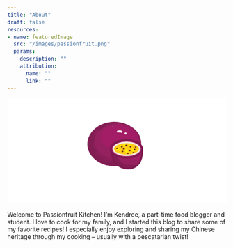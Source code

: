 ```yaml
---
title: "About"
draft: false
resources:
- name: featuredImage
  src: "/images/passionfruit.png"
  params:
    description: ""
    attribution:
      name: ""
      link: ""
---
```


![passionfruit](/images/passionfruit.png)

Welcome to Passionfruit Kitchen! I’m Kendree, a part-time food blogger and student. I love to cook for my family, and I started this blog to share some of my favorite recipes! I especially enjoy exploring and sharing my Chinese heritage through my cooking – usually with a pescatarian twist!

